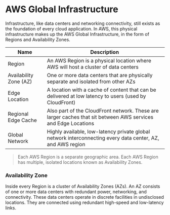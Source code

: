 # AWS Global Infrastructure

Infrastructure, like data centers and networking connectivity, still exists as the foundation of every cloud application. In AWS, this physical infrastructure makes up the AWS Global Infrastructure, in the form of Regions and Availability Zones.

| Name                   | Description                                                                                                   |
| ---------------------- | ------------------------------------------------------------------------------------------------------------- |
| Region                 | An AWS Region is a physical location where AWS will host a cluster of data centers                                      |
| Availability Zone (AZ) | One or more data centers that are physically separate and isolated from other AZs                             |
| Edge Location          | A location with a cache of content that can be delivered at low latency to users (used by CloudFront)         |
| Regional Edge Cache    | Also part of the CloudFront network. These are larger caches that sit between AWS services and Edge Locations |
| Global Network         | Highly available, low-latency private global network interconnecting every data center, AZ, and AWS region    |


>  Each AWS Region is a separate geographic area. Each AWS Region has multiple, isolated locations known as Availability Zones.

### Availability Zone

Inside every Region is a cluster of Availability Zones (AZs). An AZ consists of one or more data centers with redundant power, networking, and connectivity. These data centers operate in discrete facilities in undisclosed locations. They are connected using redundant high-speed and low-latency links.
